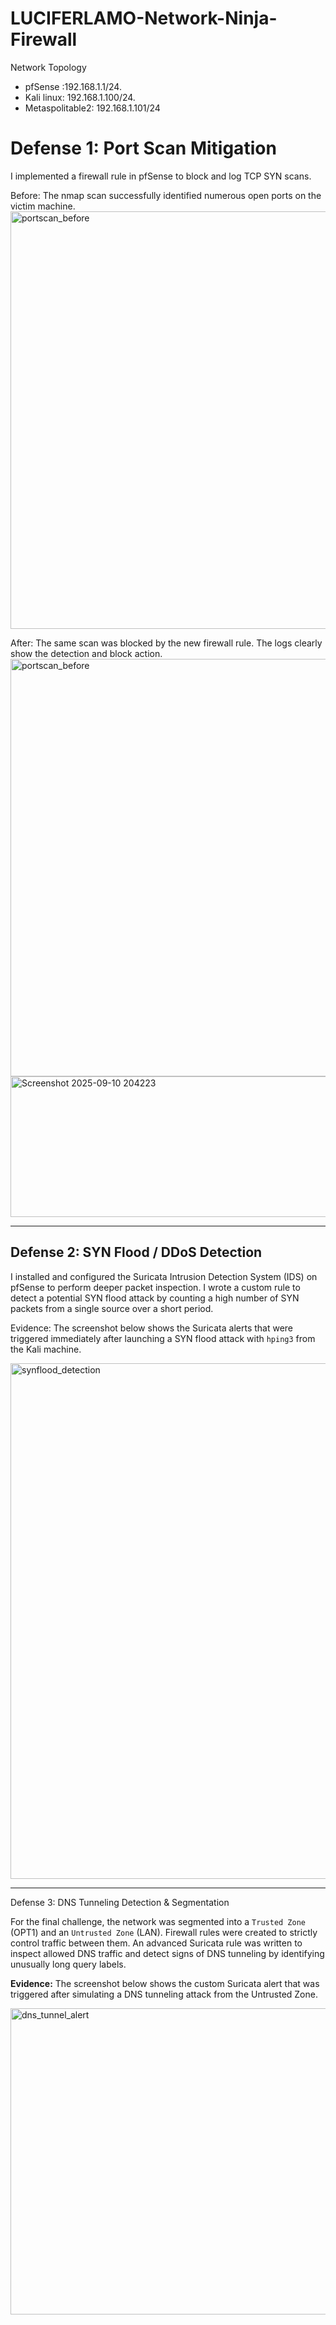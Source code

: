 # LUCIFERLAMO-Network-Ninja-Firewall
Network Topology  
- pfSense :192.168.1.1/24.
- Kali linux: 192.168.1.100/24.
- Metaspolitable2: 192.168.1.101/24


# Defense 1: Port Scan Mitigation

I implemented a firewall rule in pfSense to block and log TCP SYN scans.

Before: The nmap scan successfully identified numerous open ports on the victim machine.
<img width="711" height="668" alt="portscan_before" src="https://github.com/user-attachments/assets/ad86fbbd-31f4-4f43-bd45-73f44ad0caa2" />



After: The same scan was blocked by the new firewall rule. The logs clearly show the detection and block action.
<img width="711" height="668" alt="portscan_before" src="https://github.com/user-attachments/assets/31e92267-0546-4138-a348-d02e00f2385e" />
<img width="573" height="225" alt="Screenshot 2025-09-10 204223" src="https://github.com/user-attachments/assets/c4a36ad8-af76-4e4f-8b01-2014eef62f03" />

---

## Defense 2: SYN Flood / DDoS Detection

I installed and configured the Suricata Intrusion Detection System (IDS) on pfSense to perform deeper packet inspection. I wrote a custom rule to detect a potential SYN flood attack by counting a high number of SYN packets from a single source over a short period.

Evidence: The screenshot below shows the Suricata alerts that were triggered immediately after launching a SYN flood attack with `hping3` from the Kali machine.

<img width="885" height="825" alt="synflood_detection" src="https://github.com/user-attachments/assets/ab6c200b-d431-41ad-92b2-8bc71787c88c" />

---

 Defense 3: DNS Tunneling Detection & Segmentation

For the final challenge, the network was segmented into a `Trusted Zone` (OPT1) and an `Untrusted Zone` (LAN). Firewall rules were created to strictly control traffic between them. An advanced Suricata rule was written to inspect allowed DNS traffic and detect signs of DNS tunneling by identifying unusually long query labels.

**Evidence:** The screenshot below shows the custom Suricata alert that was triggered after simulating a DNS tunneling attack from the Untrusted Zone.

<img width="820" height="490" alt="dns_tunnel_alert" src="https://github.com/user-attachments/assets/679dd241-ad36-47db-8336-00f2beb3b763" />


